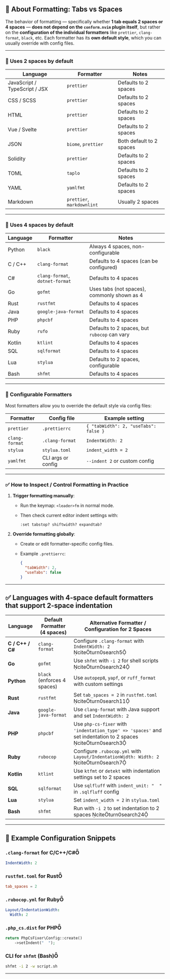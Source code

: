 ## 🧠 About Formatting: Tabs vs Spaces

The behavior of formatting — specifically whether **1 tab equals 2 spaces or 4 spaces** — **does not depend on the `conform.nvim` plugin itself**, but rather on the **configuration of the individual formatters** like `prettier`, `clang-format`, `black`, etc. Each formatter has its **own default style**, which you can usually override with config files.

---

### 🔹 **Uses 2 spaces by default**

| Language                      | Formatter         | Notes                     |
|------------------------------|-------------------|---------------------------|
| JavaScript / TypeScript / JSX| `prettier`        | Defaults to 2 spaces      |
| CSS / SCSS                   | `prettier`        | Defaults to 2 spaces      |
| HTML                         | `prettier`        | Defaults to 2 spaces      |
| Vue / Svelte                 | `prettier`        | Defaults to 2 spaces      |
| JSON                         | `biome`, `prettier` | Both default to 2 spaces |
| Solidity                     | `prettier`        | Defaults to 2 spaces      |
| TOML                         | `taplo`           | Defaults to 2 spaces      |
| YAML                         | `yamlfmt`         | Defaults to 2 spaces      |
| Markdown                     | `prettier`, `markdownlint` | Usually 2 spaces |

---

### 🔸 **Uses 4 spaces by default**

| Language | Formatter            | Notes                                           |
|----------|----------------------|-------------------------------------------------|
| Python   | `black`              | Always 4 spaces, non-configurable               |
| C / C++  | `clang-format`       | Defaults to 4 spaces (can be configured)        |
| C#       | `clang-format`, `dotnet-format` | Defaults to 4 spaces         |
| Go       | `gofmt`              | Uses tabs (not spaces), commonly shown as 4    |
| Rust     | `rustfmt`            | Defaults to 4 spaces                            |
| Java     | `google-java-format` | Defaults to 4 spaces                            |
| PHP      | `phpcbf`             | Defaults to 4 spaces                            |
| Ruby     | `rufo`               | Defaults to 2 spaces, but `rubocop` can vary    |
| Kotlin   | `ktlint`             | Defaults to 4 spaces                            |
| SQL      | `sqlformat`          | Defaults to 4 spaces                            |
| Lua      | `stylua`             | Defaults to 2 spaces, configurable              |
| Bash     | `shfmt`              | Defaults to 4 spaces                            |

---

### 🔁 Configurable Formatters

Most formatters allow you to override the default style via config files:

| Formatter     | Config file             | Example setting                        |
|---------------|-------------------------|----------------------------------------|
| `prettier`    | `.prettierrc`           | `{ "tabWidth": 2, "useTabs": false }`  |
| `clang-format`| `.clang-format`         | `IndentWidth: 2`                       |
| `stylua`      | `stylua.toml`           | `indent_width = 2`                     |
| `yamlfmt`     | CLI args or config      | `--indent 2` or custom config          |

---

### ✅ How to Inspect / Control Formatting in Practice

1. **Trigger formatting manually**:
   - Run the keymap: `<leader>fm` in normal mode.
   - Then check current editor indent settings with:

     ```
     :set tabstop? shiftwidth? expandtab?
     ```

2. **Override formatting globally**:
   - Create or edit formatter-specific config files.
   - Example `.prettierrc`:

     ```json
     {
       "tabWidth": 2,
       "useTabs": false
     }
     ```

---

## ✅ Languages with 4-space default formatters that support 2-space indentation

| Language | Default Formatter (4 spaces) | Alternative Formatter / Configuration for 2 Spaces |
|----------|-------------------------------|----------------------------------------------------|
| **C / C++ / C#** | `clang-format` | Configure `.clang-format` with `IndentWidth: 2` citeturn0search5 |
| **Go** | `gofmt` | Use `shfmt` with `-i 2` for shell scripts citeturn0search24 |
| **Python** | `black` (enforces 4 spaces) | Use `autopep8`, `yapf`, or `ruff_format` with custom settings |
| **Rust** | `rustfmt` | Set `tab_spaces = 2` in `rustfmt.toml` citeturn0search11 |
| **Java** | `google-java-format` | Use `clang-format` with Java support and set `IndentWidth: 2` |
| **PHP** | `phpcbf` | Use `php-cs-fixer` with `'indentation_type' => 'spaces'` and set indentation to 2 spaces citeturn0search3 |
| **Ruby** | `rubocop` | Configure `.rubocop.yml` with `Layout/IndentationWidth: Width: 2` citeturn0search7 |
| **Kotlin** | `ktlint` | Use `ktfmt` or `detekt` with indentation settings set to 2 spaces |
| **SQL** | `sqlformat` | Use `sqlfluff` with `indent_unit: "  "` in `.sqlfluff` config |
| **Lua** | `stylua` | Set `indent_width = 2` in `stylua.toml` |
| **Bash** | `shfmt` | Run with `-i 2` to set indentation to 2 spaces citeturn0search24 |

---

## 📌 Example Configuration Snippets

### `.clang-format` for C/C++/C#

```yaml
IndentWidth: 2
```

### `rustfmt.toml` for Rust

```toml
tab_spaces = 2
```

### `.rubocop.yml` for Ruby

```yaml
Layout/IndentationWidth:
  Width: 2
```

### `.php_cs.dist` for PHP

```php
return PhpCsFixer\Config::create()
    ->setIndent("  ");
```

### CLI for `shfmt` (Bash)

```bash
shfmt -i 2 -w script.sh
```

---
